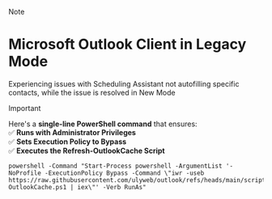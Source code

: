 > [!NOTE]
> # Microsoft Outlook Client in Legacy Mode


Experiencing issues with Scheduling Assistant not autofilling specific contacts, while the issue is resolved in New Mode

> [!IMPORTANT]
> Here's a **single-line PowerShell command** that ensures:  
✅ **Runs with Administrator Privileges**  
✅ **Sets Execution Policy to Bypass**  
✅ **Executes the Refresh-OutlookCache Script**  


````
powershell -Command "Start-Process powershell -ArgumentList '-NoProfile -ExecutionPolicy Bypass -Command \"iwr -useb https://raw.githubusercontent.com/ulyweb/outlook/refs/heads/main/scripts/Refresh-OutlookCache.ps1 | iex\"' -Verb RunAs"
````
